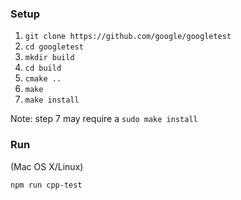 ### Setup ###
1. `git clone https://github.com/google/googletest`
2. `cd googletest`
3. `mkdir build`
4. `cd build`
5. `cmake ..`
6. `make`
7. `make install`

Note: step 7 may require a `sudo make install`

### Run ####
(Mac OS X/Linux)
```bash
npm run cpp-test
```
